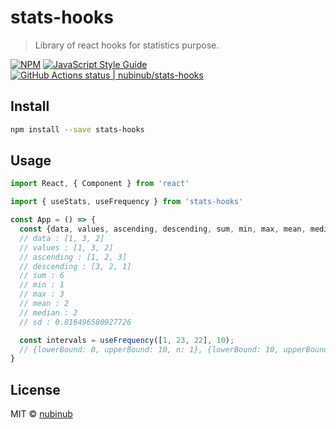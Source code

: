 # stats-hooks

> Library of react hooks for statistics purpose.

[![NPM](https://img.shields.io/npm/v/stats-hooks.svg)](https://www.npmjs.com/package/stats-hooks)
[![JavaScript Style Guide](https://img.shields.io/badge/code_style-standard-brightgreen.svg)](https://standardjs.com)
[![GitHub Actions status | nubinub/stats-hooks](https://github.com/nubinub/stats-hooks/workflows/Node%20CI/badge.svg?branch=master)](https://github.com/nubinub/stats-hooks/actions?workflow=Node+CI)

## Install

```bash
npm install --save stats-hooks
```

## Usage

```jsx
import React, { Component } from 'react'

import { useStats, useFrequency } from 'stats-hooks'

const App = () => {
  const {data, values, ascending, descending, sum, min, max, mean, median, sd} = useStats([1, 3, 2]);
  // data : [1, 3, 2]
  // values : [1, 3, 2]
  // ascending : [1, 2, 3]
  // descending : [3, 2, 1]
  // sum : 6
  // min : 1
  // max : 3
  // mean : 2
  // median : 2
  // sd : 0.816496580927726

  const intervals = useFrequency([1, 23, 22], 10);
  // {lowerBound: 0, upperBound: 10, n: 1}, {lowerBound: 10, upperBound: 20, n: 0}, {lowerBound: 20, upperBound: 30, n: 2}
}
```

## License

MIT © [nubinub](https://github.com/nubinub)
